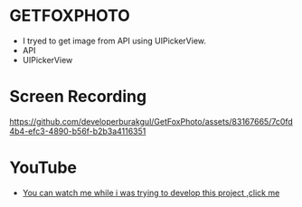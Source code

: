 # GETFOXPHOTO
- I tryed to get image from API using UIPickerView.
- API
- UIPickerView


# Screen Recording
https://github.com/developerburakgul/GetFoxPhoto/assets/83167665/7c0fd4b4-efc3-4890-b56f-b2b3a4116351

# YouTube
- [ You can watch me while i was trying to develop this project ,click me](https://www.youtube.com/watch?v=5mRh-_xAb9k&list=PL69IM5-PNkOgAIwredftEsrvSVblS42Um)
